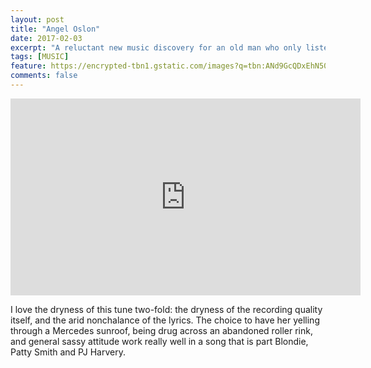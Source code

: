 ```yaml
---
layout: post
title: "Angel Oslon"
date: 2017-02-03
excerpt: "A reluctant new music discovery for an old man who only listens to old jazz"
tags: [MUSIC]
feature: https://encrypted-tbn1.gstatic.com/images?q=tbn:ANd9GcQDxEhN5001_6JjFrtDNC0RzDJXXp0jZ8HIVY52ZIm7XcnUM2TOFg
comments: false
---
```

<iframe width="560" height="315" src="https://www.youtube.com/embed/nleRCBhLr3k" frameborder="0" allowfullscreen></iframe>

I love the dryness of this tune two-fold: the dryness of the recording quality itself, and the arid nonchalance of the lyrics. The choice to have her yelling through a Mercedes sunroof, being drug across an abandoned roller rink, and general sassy attitude work really well in a song that is part Blondie, Patty Smith and PJ Harvery.
